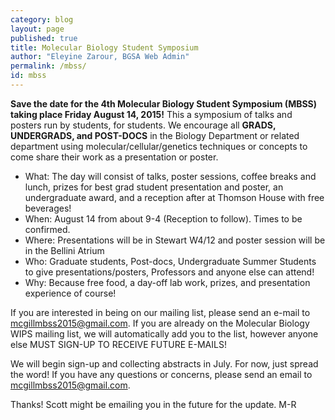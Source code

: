 ```yaml
---
category: blog
layout: page
published: true
title: Molecular Biology Student Symposium
author: "Eleyine Zarour, BGSA Web Admin"
permalink: /mbss/
id: mbss
---
```





**Save the date for the 4th Molecular Biology Student Symposium (MBSS) taking place Friday August 14, 2015!** This a symposium of talks and posters run by students, for students.  We encourage all **GRADS, UNDERGRADS, and POST-DOCS** in the Biology Department or related department using molecular/cellular/genetics techniques or concepts to come share their work as a presentation or poster. 
 
* What: The day will consist of talks, poster sessions, coffee breaks and lunch, prizes for best grad student presentation and poster, an undergraduate award, and a reception after at Thomson House with free beverages!
* When: August 14 from about 9-4 (Reception to follow). Times to be confirmed.
* Where: Presentations will be in Stewart W4/12 and poster session will be in the Bellini Atrium
* Who: Graduate students, Post-docs, Undergraduate Summer Students to give presentations/posters, Professors and anyone else can attend!
* Why: Because free food, a day-off lab work, prizes, and presentation experience of course!
 
If you are interested in being on our mailing list, please send an e-mail to mcgillmbss2015@gmail.com. If you are already on the Molecular Biology WIPS mailing list, we will automatically add you to the list, however anyone else MUST SIGN-UP TO RECEIVE FUTURE E-MAILS!  
 
We will begin sign-up and collecting abstracts in July.  For now, just spread the word! If you have any questions or concerns, please send an email to mcgillmbss2015@gmail.com.


Thanks! Scott might be emailing you in the future for the update.
M-R
